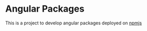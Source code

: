 # Angular Packages

This is a project to develop angular packages deployed on
[npmjs](https://www.npmjs.com/)
